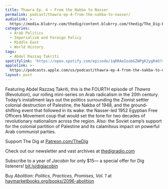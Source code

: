 ```yaml
---
title: Thawra Ep. 4 – From the Nakba to Nasser
permalink: podcast/thawra-ep-4-from-the-nakba-to-nasser/
audiolink: >-
  https://media.blubrry.com/thedig/content.blubrry.com/thedig/The_Dig-EP_438-Takriti.mp3
categories:
  - Arab Politics
  - Imperialism and Foreign Policy
  - Middle East
  - World History
tags:
  - Abdel Razzaq Takriti
spotifylink: 'https://open.spotify.com/episode/1qRRAaIoabGZWPgK2ygR4O?si=c2e890b331fb46a5'
applelink: >-
  https://podcasts.apple.com/us/podcast/thawra-ep-4-from-the-nakba-to-nasser/id1043245989?i=1000648819288
layout: post
---
```


Featuring Abdel Razzaq Takriti, this is the FOURTH episode of *Thawra* (Revolution), our rolling mini-series on Arab radicalism in the 20th century. Today’s installment lays out the politics surrounding the Zionist settler colonial destruction of Palestine, the Nakba of 1948, and the ground-shifting event that followed in its wake: the Nasser-led 1952 Egyptian Free Officers Movement coup that would set the tone for two decades of revolutionary nationalism across the region. Also: the Soviet camp’s support for the colonial partition of Palestine and its calamitous impact on powerful Arab communist parties.

Support The Dig at [Patreon.com/TheDig](http://patreon.com/TheDig)

Check out our newsletter and vast archives at [thedigradio.com](http://thedigradio.com)

Subscribe to a year of *Jacobin* for only $15— a special offer for Dig listeners! [bit.ly/digjacobin](http://bit.ly/digjacobin)

Buy *Abolition: Politics, Practices, Promises, Vol. 1* at [haymarketbooks.org/books/2096-abolition](http://haymarketbooks.org/books/2096-abolition)
